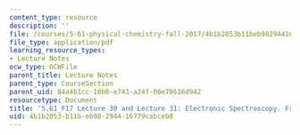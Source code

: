 ```yaml
---
content_type: resource
description: ''
file: /courses/5-61-physical-chemistry-fall-2017/4b1b2053b11beb98294416779cabceb0_MIT5_61F17_lec30_lec31.pdf
file_type: application/pdf
learning_resource_types:
- Lecture Notes
ocw_type: OCWFile
parent_title: Lecture Notes
parent_type: CourseSection
parent_uid: 84a4b1cc-10b0-e743-a24f-06e70616d942
resourcetype: Document
title: '5.61_F17 Lecture 30 and Lecture 31: Electronic Spectroscopy. Franck-Condon.'
uid: 4b1b2053-b11b-eb98-2944-16779cabceb0
---
```

